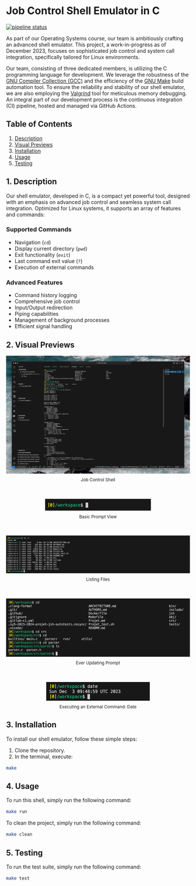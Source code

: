 # Job Control Shell Emulator in C
[![pipeline status](https://github.com/mathusanMe/C-JobControl-Shell/actions/workflows/c-cpp.yml/badge.svg)](https://github.com/mathusanMe/C-JobControl-Shell/actions/workflows/c-cpp.yml)

As part of our Operating Systems course, our team is ambitiously crafting an advanced shell emulator. This project, a work-in-progress as of December 2023, focuses on sophisticated job control and system call integration, specifically tailored for Linux environments.

Our team, consisting of three dedicated members, is utilizing the C programming language for development. We leverage the robustness of the [GNU Compiler Collection (GCC)](https://gcc.gnu.org/) and the efficiency of the [GNU Make](https://www.gnu.org/software/make/) build automation tool. To ensure the reliability and stability of our shell emulator, we are also employing the [Valgrind](https://valgrind.org/) tool for meticulous memory debugging. An integral part of our development process is the continuous integration (CI) pipeline, hosted and managed via GitHub Actions.

## Table of Contents
1. [Description](#description)
2. [Visual Previews](#visual-previews)
3. [Installation](#installation)
4. [Usage](#usage)
5. [Testing](#testing)

## 1. Description
Our shell emulator, developed in C, is a compact yet powerful tool, designed with an emphasis on advanced job control and seamless system call integration. Optimized for Linux systems, it supports an array of features and commands:

### Supported Commands
- Navigation (`cd`)
- Display current directory (`pwd`)
- Exit functionality (`exit`)
- Last command exit value (`?`)
- Execution of external commands

### Advanced Features
- Command history logging
- Comprehensive job control
- Input/Output redirection
- Piping capabilities
- Management of background processes
- Efficient signal handling

## 2. Visual Previews

<p align="center">
  <img src="images/SCR-20231203-0.png" alt="Job Control Shell">
  <br>
  <sub>Job Control Shell</sub>
</p>

<br>

<p align="center">
  <img src="images/SCR-20231203-1.png" alt="Basic Prompt View">
  <br>
  <sub>Basic Prompt View</sub>
</p>

<br>

<p align="center">
  <img src="images/SCR-20231203-2.png" alt="Listing Files">
  <br>
  <sub>Listing Files</sub>
</p>

<br>

<p align="center">
  <img src="images/SCR-20231203-3.png" alt="Ever Updating Prompt">
  <br>
  <sub>Ever Updating Prompt</sub>
</p>

<br>

<p align="center">
  <img src="images/SCR-20231203-4.png" alt="Executing an External Command: Date">
  <br>
  <sub>Executing an External Command: Date</sub>
</p>

## 3. Installation
To install our shell emulator, follow these simple steps:
1. Clone the repository.
2. In the terminal, execute:
```bash
make
```

## 4. Usage
To run this shell, simply run the following command:
```bash
make run
```

To clean the project, simply run the following command:
```bash
make clean
```

## 5. Testing
To run the test suite, simply run the following command:
```bash
make test
```
